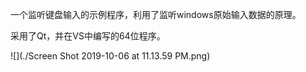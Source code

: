 一个监听键盘输入的示例程序，利用了监听windows原始输入数据的原理。

采用了Qt，并在VS中编写的64位程序。

![](./Screen Shot 2019-10-06 at 11.13.59 PM.png)

